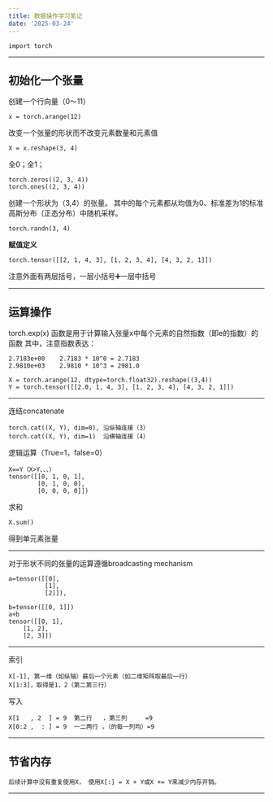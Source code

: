 ```yaml
---
title: 数据操作学习笔记
date: '2025-03-24'
---
```



    import torch

---
## 初始化一个张量

创建一个行向量（0～11）

    x = torch.arange(12)

改变一个张量的形状而不改变元素数量和元素值

    X = x.reshape(3, 4)

全0；全1；

    torch.zeros((2, 3, 4))
    torch.ones((2, 3, 4))

创建一个形状为（3,4）的张量。 
其中的每个元素都从均值为0、标准差为1的标准高斯分布（正态分布）中随机采样。

    torch.randn(3, 4)

**赋值定义**

    torch.tensor([[2, 1, 4, 3], [1, 2, 3, 4], [4, 3, 2, 1]])
注意外面有两层括号，一层小括号➕一层中括号

---

## 运算操作

torch.exp(x) 函数是用于计算输入张量x中每个元素的自然指数（即e的指数）的函数
其中，注意指数表达：

    2.7183e+00    2.7183 * 10^0 = 2.7183
    2.9810e+03    2.9810 * 10^3 = 2981.0

    X = torch.arange(12, dtype=torch.float32).reshape((3,4))
    Y = torch.tensor([[2.0, 1, 4, 3], [1, 2, 3, 4], [4, 3, 2, 1]])
---
连结concatenate

    torch.cat((X, Y), dim=0), 沿纵轴连接（3）
    torch.cat((X, Y), dim=1)  沿横轴连接（4）

逻辑运算（True=1，false=0）

    X==Y（X>Y、、、）
    tensor([[0, 1, 0, 1],
            [0, 1, 0, 0],
            [0, 0, 0, 0]])

求和

    X.sum()
得到单元素张量

---
对于形状不同的张量的运算遵循broadcasting mechanism

    a=tensor([[0],
              [1],
              [2]]),
            
    b=tensor([[0, 1]])
    a+b
    tensor([[0, 1],
        [1, 2],
        [2, 3]])
---
索引

    X[-1], 第一维（如纵轴）最后一个元素（如二维矩阵取最后一行）
    X[1:3]，取得是1，2（第二第三行）

写入

    X[1   , 2  ] = 9  第二行   ，第三列     =9
    X[0:2 ,  : ] = 9  一二两行 ，（的每一列均）=9

---
## 节省内存

    后续计算中没有重复使用X， 使用X[:] = X + Y或X += Y来减少内存开销。
---
